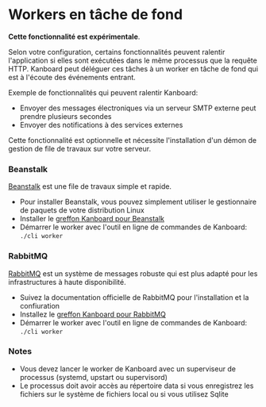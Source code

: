 Workers en tâche de fond
==================

**Cette fonctionnalité est expérimentale**.

Selon votre configuration, certains fonctionnalités peuvent ralentir l'application si elles sont exécutées dans le même processus que la requête HTTP.
Kanboard peut déléguer ces tâches à un worker en tâche de fond qui est à l'écoute des événements entrant.

Exemple de fonctionnalités qui peuvent ralentir Kanboard:

- Envoyer des messages électroniques via un serveur SMTP externe peut prendre plusieurs secondes
- Envoyer des notifications à des services externes

Cette fonctionnalité est optionnelle et nécessite l'installation d'un démon de gestion de file de travaux sur votre serveur.

### Beanstalk

[Beanstalk](http://kr.github.io/beanstalkd/) est une file de travaux simple et rapide.

- Pour installer Beanstalk, vous pouvez simplement utiliser le gestionnaire de paquets de votre distribution Linux
- Installer le [greffon Kanboard pour Beanstalk](https://kanboard.net/plugin/beanstalk)
- Démarrer le worker avec l'outil en ligne de commandes de Kanboard: `./cli worker`

### RabbitMQ

[RabbitMQ](https://www.rabbitmq.com/) est un système de messages robuste qui est plus adapté pour les infrastructures à haute disponibilité.

- Suivez la documentation officielle de RabbitMQ pour l'installation et la confiuration
- Installez le [greffon Kanboard pour RabbitMQ](https://kanboard.net/plugin/rabbitmq)
- Démarrer le worker avec l'outil en ligne de commandes de Kanboard: `./cli worker`

### Notes

- Vous devez lancer le worker de Kanboard avec un superviseur de processus (systemd, upstart ou supervisord)
- Le processus doit avoir accès au répertoire data si vous enregistrez les fichiers sur le système de fichiers local ou si vous utilisez Sqlite
